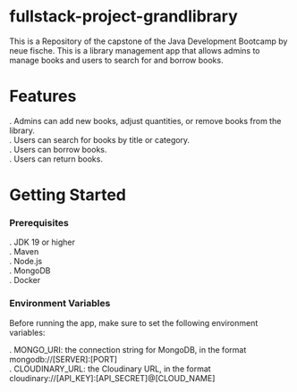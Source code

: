 # fullstack-project-grandlibrary
This is a Repository of the capstone of the Java Development Bootcamp by neue fische.
This is a library management app that allows admins to manage books and users to search for and borrow books.
# Features
. Admins can add new books, adjust quantities, or remove books from the library.<br/>
. Users can search for books by title or category.<br/>
. Users can borrow books.<br/>
. Users can return books.<br/>
<h1>Getting Started</h1>
<h3>Prerequisites</h3>
. JDK 19 or higher<br/>
. Maven<br/>
. Node.js<br/>
. MongoDB<br/>
. Docker<br/>
<h3>Environment Variables</h3>
Before running the app, make sure to set the following environment variables:

. MONGO_URI: the connection string for MongoDB, in the format mongodb://[SERVER]:[PORT]<br/>
. CLOUDINARY_URL: the Cloudinary URL, in the format cloudinary://[API_KEY]:[API_SECRET]@[CLOUD_NAME]
